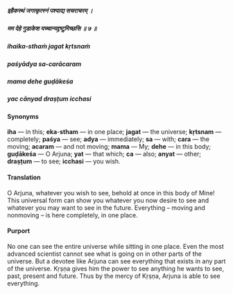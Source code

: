 ##### इहैकस्थं जगत्कृत्स्नं पश्याद्य सचराचरम् ।
##### मम देहे गुडाकेश यच्चान्यद्द्रष्टुमिच्छसि ॥ ७ ॥

##### ihaika-sthaṁ jagat kṛtsnaṁ
##### paśyādya sa-carācaram
##### mama dehe guḍākeśa
##### yac cānyad draṣṭum icchasi

#### Synonyms

**iha** — in this; **eka**-**stham** — in one place; **jagat** — the universe; **kṛtsnam** — completely; **paśya** — see; **adya** — immediately; **sa** — with; **cara** — the moving; **acaram** — and not moving; **mama** — My; **dehe** — in this body; **guḍākeśa** — O Arjuna; **yat** — that which; **ca** — also; **anyat** — other; **draṣṭum** — to see; **icchasi** — you wish.

#### Translation

O Arjuna, whatever you wish to see, behold at once in this body of Mine! This universal form can show you whatever you now desire to see and whatever you may want to see in the future. Everything – moving and nonmoving – is here completely, in one place.

#### Purport

No one can see the entire universe while sitting in one place. Even the most advanced scientist cannot see what is going on in other parts of the universe. But a devotee like Arjuna can see everything that exists in any part of the universe. Kṛṣṇa gives him the power to see anything he wants to see, past, present and future. Thus by the mercy of Kṛṣṇa, Arjuna is able to see everything.
